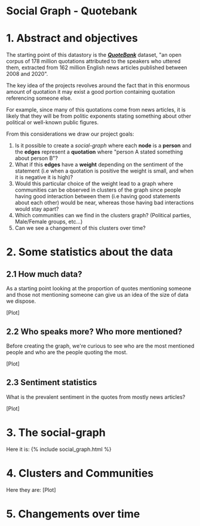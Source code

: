 # Social Graph - Quotebank

# 1. Abstract and objectives

The starting point of this datastory is the ***[QuoteBank](https://dlab.epfl.ch/people/west/pub/Vaucher-Spitz-Catasta-West_WSDM-21.pdf)*** dataset,  "an open corpus of 178 million quotations attributed to the speakers who uttered them, extracted from 162
million English news articles published between 2008 and 2020".

The key idea of the projects revolves around the fact that in this enormous amount of quotation it may exist a good portion containing quotation referencing someone else.

For example, since many of this quotations come from news articles, it is likely that they will be from politic exponents stating something about other political or well-known public figures.

From this considerations we draw our project goals:

1. Is it possible to create a *social-graph* where each **node** is a **person** and the **edges** represent a **quotation** where "person A stated something about person B"?
2. What if this **edges** have a **weight** depending on the sentiment of the statement (i.e when a quotation is positive the weight is small, and when it is negative it is high)?
3. Would this particular choice of the weight lead to a graph where communities can be observed in clusters of the graph since people having good interaction between them (i.e having good statements about each other) would be near, whereas those having bad interactions would stay apart?
4. Which communities can we find in the clusters graph? (Political parties, Male/Female groups, etc...)
5. Can we see a changement of this clusters over time?

# 2. Some statistics about the data

## 2.1 How much data?

As a starting point looking at the proportion of quotes mentioning someone and those not mentioning someone can give us an idea of the size of data we dispose.

[Plot]

## 2.2 Who speaks more? Who more mentioned?

Before creating the graph, we're curious to see who are the most mentioned people and who are the people quoting the most.

[Plot]

## 2.3 Sentiment statistics

What is the prevalent sentiment in the quotes from mostly news articles?

[Plot]

# 3. The social-graph

Here it is:
{% include social_graph.html %}

# 4. Clusters and Communities

Here they are:
[Plot]

# 5. Changements over time

